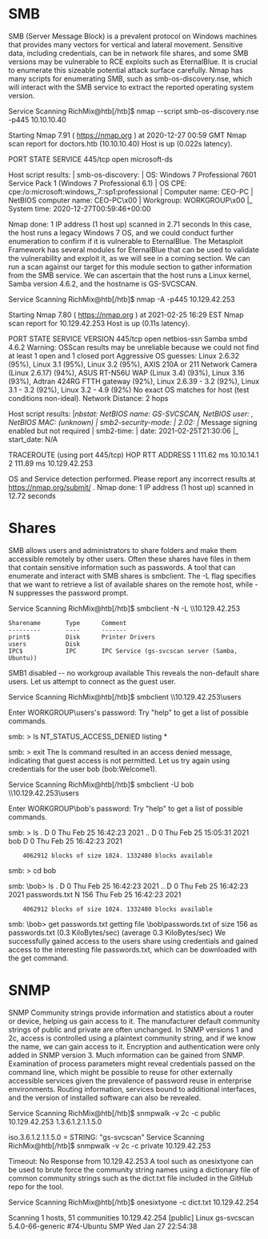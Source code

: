 # SMB
SMB (Server Message Block) is a prevalent protocol on Windows machines that provides many vectors for vertical and lateral movement. 
Sensitive data, including credentials, can be in network file shares, and some SMB versions may be vulnerable to RCE exploits such as EternalBlue. 
It is crucial to enumerate this sizeable potential attack surface carefully. 
Nmap has many scripts for enumerating SMB, such as smb-os-discovery.nse, which will interact with the SMB service to extract the reported operating system version.

  Service Scanning
RichMix@htb[/htb]$ nmap --script smb-os-discovery.nse -p445 10.10.10.40

Starting Nmap 7.91 ( https://nmap.org ) at 2020-12-27 00:59 GMT
Nmap scan report for doctors.htb (10.10.10.40)
Host is up (0.022s latency).

PORT    STATE SERVICE
445/tcp open  microsoft-ds

Host script results:
| smb-os-discovery: 
|   OS: Windows 7 Professional 7601 Service Pack 1 (Windows 7 Professional 6.1)
|   OS CPE: cpe:/o:microsoft:windows_7::sp1:professional
|   Computer name: CEO-PC
|   NetBIOS computer name: CEO-PC\x00
|   Workgroup: WORKGROUP\x00
|_  System time: 2020-12-27T00:59:46+00:00

Nmap done: 1 IP address (1 host up) scanned in 2.71 seconds
In this case, the host runs a legacy Windows 7 OS, and we could conduct further enumeration to confirm if it is vulnerable to EternalBlue. 
The Metasploit Framework has several modules for EternalBlue that can be used to validate the vulnerability and exploit it, as we will see in a coming section. 
We can run a scan against our target for this module section to gather information from the SMB service. 
We can ascertain that the host runs a Linux kernel, Samba version 4.6.2, and the hostname is GS-SVCSCAN.

  Service Scanning
RichMix@htb[/htb]$ nmap -A -p445 10.129.42.253

Starting Nmap 7.80 ( https://nmap.org ) at 2021-02-25 16:29 EST
Nmap scan report for 10.129.42.253
Host is up (0.11s latency).

PORT    STATE SERVICE     VERSION
445/tcp open  netbios-ssn Samba smbd 4.6.2
Warning: OSScan results may be unreliable because we could not find at least 1 open and 1 closed port
Aggressive OS guesses: Linux 2.6.32 (95%), Linux 3.1 (95%), Linux 3.2 (95%), AXIS 210A or 211 Network Camera (Linux 2.6.17) (94%), 
ASUS RT-N56U WAP (Linux 3.4) (93%), Linux 3.16 (93%), Adtran 424RG FTTH gateway (92%), Linux 2.6.39 - 3.2 (92%), Linux 3.1 - 3.2 (92%), Linux 3.2 - 4.9 (92%)
No exact OS matches for host (test conditions non-ideal).
Network Distance: 2 hops

Host script results:
|_nbstat: NetBIOS name: GS-SVCSCAN, NetBIOS user: <unknown>, NetBIOS MAC: <unknown> (unknown)
| smb2-security-mode: 
|   2.02: 
|_    Message signing enabled but not required
| smb2-time: 
|   date: 2021-02-25T21:30:06
|_  start_date: N/A

TRACEROUTE (using port 445/tcp)
HOP RTT       ADDRESS
1   111.62 ms 10.10.14.1
2   111.89 ms 10.129.42.253

OS and Service detection performed. Please report any incorrect results at https://nmap.org/submit/ .
Nmap done: 1 IP address (1 host up) scanned in 12.72 seconds

# Shares
SMB allows users and administrators to share folders and make them accessible remotely by other users. 
Often these shares have files in them that contain sensitive information such as passwords. 
A tool that can enumerate and interact with SMB shares is smbclient. 
The -L flag specifies that we want to retrieve a list of available shares on the remote host, while -N suppresses the password prompt.

  Service Scanning
RichMix@htb[/htb]$ smbclient -N -L \\\\10.129.42.253

	Sharename       Type      Comment
	---------       ----      -------
	print$          Disk      Printer Drivers
	users           Disk      
	IPC$            IPC       IPC Service (gs-svcscan server (Samba, Ubuntu))
SMB1 disabled -- no workgroup available
This reveals the non-default share users. Let us attempt to connect as the guest user.

  Service Scanning
RichMix@htb[/htb]$ smbclient \\\\10.129.42.253\\users

Enter WORKGROUP\users's password: 
Try "help" to get a list of possible commands.

smb: \> ls
NT_STATUS_ACCESS_DENIED listing \*

smb: \> exit
The ls command resulted in an access denied message, indicating that guest access is not permitted. Let us try again using credentials for the user bob (bob:Welcome1).

  Service Scanning
RichMix@htb[/htb]$ smbclient -U bob \\\\10.129.42.253\\users

Enter WORKGROUP\bob's password: 
Try "help" to get a list of possible commands.

smb: \> ls
  .                                   D        0  Thu Feb 25 16:42:23 2021
  ..                                  D        0  Thu Feb 25 15:05:31 2021
  bob                                 D        0  Thu Feb 25 16:42:23 2021

		4062912 blocks of size 1024. 1332480 blocks available
		
smb: \> cd bob

smb: \bob\> ls
  .                                   D        0  Thu Feb 25 16:42:23 2021
  ..                                  D        0  Thu Feb 25 16:42:23 2021
  passwords.txt                       N      156  Thu Feb 25 16:42:23 2021

		4062912 blocks of size 1024. 1332480 blocks available
		
smb: \bob\> get passwords.txt 
getting file \bob\passwords.txt of size 156 as passwords.txt (0.3 KiloBytes/sec) (average 0.3 KiloBytes/sec)
We successfully gained access to the users share using credentials and gained access to the interesting file passwords.txt, which can be downloaded with the get command.

# SNMP
SNMP Community strings provide information and statistics about a router or device, helping us gain access to it. 
The manufacturer default community strings of public and private are often unchanged. 
In SNMP versions 1 and 2c, access is controlled using a plaintext community string, and if we know the name, we can gain access to it. 
Encryption and authentication were only added in SNMP version 3. Much information can be gained from SNMP. 
Examination of process parameters might reveal credentials passed on the command line, which might be possible to reuse for other externally accessible services given the prevalence of password reuse in enterprise environments. 
Routing information, services bound to additional interfaces, and the version of installed software can also be revealed.

  Service Scanning
RichMix@htb[/htb]$ snmpwalk -v 2c -c public 10.129.42.253 1.3.6.1.2.1.1.5.0

iso.3.6.1.2.1.1.5.0 = STRING: "gs-svcscan"
  Service Scanning
RichMix@htb[/htb]$ snmpwalk -v 2c -c private  10.129.42.253 

Timeout: No Response from 10.129.42.253
A tool such as onesixtyone can be used to brute force the community string names using a dictionary file of 
common community strings such as the dict.txt file included in the GitHub repo for the tool.

  Service Scanning
RichMix@htb[/htb]$ onesixtyone -c dict.txt 10.129.42.254

Scanning 1 hosts, 51 communities
10.129.42.254 [public] Linux gs-svcscan 5.4.0-66-generic #74-Ubuntu SMP Wed Jan 27 22:54:38
